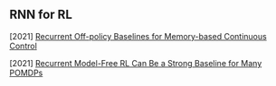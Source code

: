 ## RNN for RL

[2021] [Recurrent Off-policy Baselines for Memory-based Continuous Control](https://arxiv.org/abs/2110.12628)

[2021] [Recurrent Model-Free RL Can Be a Strong Baseline for Many POMDPs](https://arxiv.org/abs/2110.05038)
